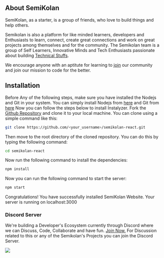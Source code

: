 ## About SemiKolan

SemiKolan, as a starter, is a group of friends, who love to build things and help others.

Semikolan is also a platform for like minded learners, developers and Enthusiasts to learn, connect, create great connections and work on great projects among themselves and for the community. The Semikolan team is a group of Self Learners, Innovative Minds and Tech Enthusiasts passionate about building [Technical Stuffs](https://semikolan.co/initiatives).

We encourage anyone with an aptitute for learning to [join](https://semikolan.co/join) our community and join our mission to code for the better.


## Installation
<!-- Stting Up Local Enviroment for React Project -->
Before Any of the following steps, make sure you have installed the Nodejs and Git in your system. You can simply install Nodejs from [here](https://nodejs.org/en/) and Git from [here](https://git-scm.com/downloads)
Now you can follow the steps below to install Instalyzer.
Fork the [Github Repository](https://github.com/semikolan-co/semikolan-react) and clone it to your local machine. You can clone using a simple command like this:
```sh
git clone https://github.com/<your_username>/semikolan-react.git 
``` 

Then move to the root directory of the cloned repository. You can do this by typing the following command:
```sh
cd semikolan-react
```

Now run the following command to install the dependencies:
```sh
npm install
```
Now you can run the following command to start the server:
```sh
npm start
```
Congratulations! You have successfully installed SemiKolan Website. Your server is running on localhost:3000

### Discord Server

We're building a Developer's Ecosystem currently through Discord where we can Discuss, Code, Collaborate and have fun. [Join Now.](https://discord.semikolan.co)
For Discussion related to this or any of the Semikolan's Projects you can join the Discord Server.

![](https://img.shields.io/discord/849036512045039637?color=5865F2&logo=Discord&style=for-the-badge)
